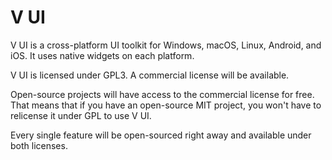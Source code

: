 # V UI

V UI is a cross-platform UI toolkit for Windows, macOS, Linux, Android, and iOS. It uses native widgets on each platform.

V UI is licensed under GPL3. A commercial license will be available.

Open-source projects will have access to the commercial license for free. That means that if you have an open-source MIT project, you won't have to relicense it under GPL to use V UI.

Every single feature will be open-sourced right away and available under both licenses.
